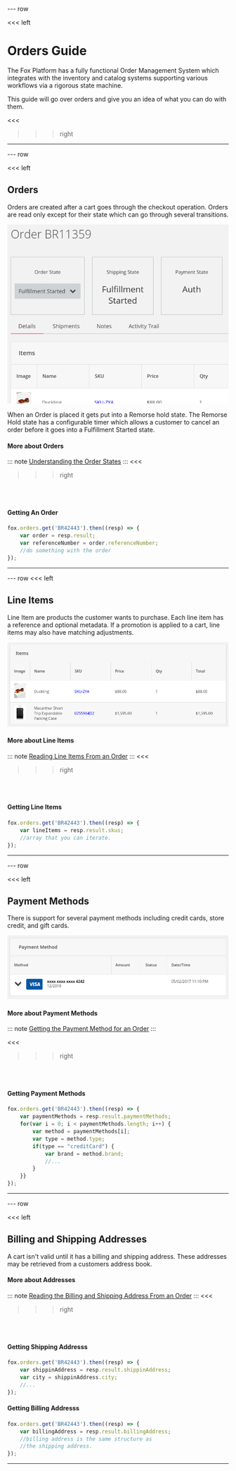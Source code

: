 --- row

<<< left 

# Orders Guide

The Fox Platform has a fully functional Order Management System which integrates
with the inventory and catalog systems supporting various workflows via a 
rigorous state machine.

This guide will go over orders and give you an idea of what you can 
do with them.

<<<

>>> right
<!-- include(../api-ref-snippet.md) -->
>>>

---

--- row

<<< left
## Orders

Orders are created after a cart goes through the checkout operation. Orders are
read only except for their state which can go through several transitions.

<img class='eimg' src="data/order.png"/>

When an Order is placed it gets put into a Remorse hold state. The Remorse Hold state
has a configurable timer which allows a customer to cancel an order before it goes
into a Fulfillment Started state.

#### More about Orders
::: note
[Understanding the Order States](states.html)
:::
<<<

>>> right

<br></br>
#### Getting An Order

``` javascript
fox.orders.get('BR42443').then((resp) => {
    var order = resp.result;
    var referenceNumber = order.referenceNumber;
    //do something with the order
});
```
>>>

---

--- row
<<< left 
## Line Items

Line Item are products the customer wants to purchase. Each line item has a reference and
optional metadata. If a promotion is applied to a cart, line items may also have matching
adjustments.

<img class='eimg' src="data/items.png"/>

#### More about Line Items
::: note
[Reading Line Items From an Order](line-items.html)
:::
<<<

>>> right

<br></br>
#### Getting Line Items

``` javascript
fox.orders.get('BR42443').then((resp) => {
    var lineItems = resp.result.skus;
    //array that you can iterate.
});
```
>>>

---

--- row

<<< left
## Payment Methods

There is support for several payment methods including credit cards, store credit, and
gift cards.

<img class='eimg' src="data/methods.png"/>

#### More about Payment Methods
::: note
[Getting the Payment Method for an Order](payment-methods.html)
:::

<<<

>>> right

<br></br>
#### Getting Payment Methods

``` javascript
fox.orders.get('BR42443').then((resp) => {
    var paymentMethods = resp.result.paymentMethods;
    for(var i = 0; i < paymentMethods.length; i++) {
        var method = paymentMethods[i];
        var type = method.type;
        if(type == "creditCard") {
            var brand = method.brand;
            //...
        }
    }}
});
```
>>>

--- 

--- row

<<< left
## Billing and Shipping Addresses

A cart isn't valid until it has a billing and shipping address. These addresses
may be retrieved from a customers address book.

#### More about Addresses
::: note
[Reading the Billing and Shipping Address From an Order](addresses.html)
:::
<<<

>>> right

<br></br>
#### Getting Shipping Addresss

``` javascript
fox.orders.get('BR42443').then((resp) => {
    var shippinAddress = resp.result.shippinAddress;
    var city = shippinAddress.city;
    //...
});
```

#### Getting Billing Addresss

``` javascript
fox.orders.get('BR42443').then((resp) => {
    var billingAddress = resp.result.billingAddress;
    //billing address is the same structure as 
    //the shipping address.
});
```
>>>

---


<!-- include(../support.md) -->
